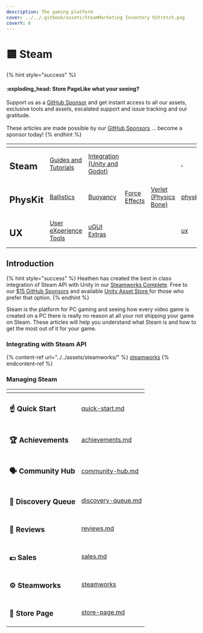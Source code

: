 ```yaml
---
description: The gaming platform
cover: ../../.gitbook/assets/SteamMarketing Inventory hStretch.png
coverY: 0
---
```


# 🟦 Steam

{% hint style="success" %}
#### :exploding\_head: Store PageLike what your seeing?

Support us as a [GitHub Sponsor](../../become-a-sponsor/) and get instant access to all our assets, exclusive tools and assets, escalated support and issue tracking and our gratitude.\
\
These articles are made possible by our [GitHub Sponsors](../../become-a-sponsor/) ... become a sponsor today!
{% endhint %}

<table data-view="cards"><thead><tr><th></th><th></th><th></th><th></th><th></th><th data-hidden data-card-target data-type="content-ref"></th><th data-hidden data-card-cover data-type="files"></th></tr></thead><tbody><tr><td><h2>Steam</h2></td><td><a href="./">Guides and Tutorials</a></td><td><a href="../../assets/steamworks/">Integration (Unity and Godot)</a></td><td></td><td></td><td><a href="./">.</a></td><td><a href="../../.gitbook/assets/Steamworks Card.png">Steamworks Card.png</a></td></tr><tr><td><h2>PhysKit</h2></td><td><a href="../../assets/physkit/learning/sample-scenes/fantasy-style-ballistic-simulation.md">Ballistics</a></td><td><a href="../../assets/physkit/learning/sample-scenes/1-buoyancy-example.md">Buoyancy</a></td><td><a href="../../assets/physkit/learning/sample-scenes/1-force-effect-fields.md">Force Effects</a></td><td><a href="../../assets/physkit/learning/sample-scenes/2-verlet-spring-skinned-mesh.md">Verlet (Physics Bone)</a></td><td><a href="../../assets/physkit/">physkit</a></td><td><a href="../../.gitbook/assets/PhysKit Card.png">PhysKit Card.png</a></td></tr><tr><td><h2>UX</h2></td><td><a href="../../assets/ux/learning/core-concepts/">User eXperience Tools</a></td><td><a href="../../assets/ux/learning/ugui-extras/">uGUI Extras</a></td><td></td><td></td><td><a href="../../assets/ux/">ux</a></td><td><a href="../../.gitbook/assets/Splash Screen (1).png">Splash Screen (1).png</a></td></tr></tbody></table>

## Introduction

{% hint style="success" %}
Heathen has created the best in class integration of Steam API with Unity in our [Steamworks Complete](../../assets/steamworks/). Free to our [$15 GitHub Sponsors](https://github.com/sponsors/heathen-engineering) and available [Unity Asset Store ](https://assetstore.unity.com/packages/tools/integration/steam-api-steamworks-complete-190316)for those who prefer that option.
{% endhint %}

Steam is the platform for PC gaming and seeing how every video game is created on a PC there is really no reason at all your not shipping your game on Steam. These articles will help you understand what Steam is and how to get the most out of it for your game.

### Integrating with Steam API&#x20;

{% content-ref url="../../assets/steamworks/" %}
[steamworks](../../assets/steamworks/)
{% endcontent-ref %}

### Managing Steam

<table data-view="cards"><thead><tr><th></th><th data-hidden data-type="content-ref"></th></tr></thead><tbody><tr><td><h3><span data-gb-custom-inline data-tag="emoji" data-code="261d">☝</span> Quick Start</h3></td><td><a href="quick-start.md">quick-start.md</a></td></tr><tr><td><h3><span data-gb-custom-inline data-tag="emoji" data-code="1f3c6">🏆</span> Achievements</h3></td><td><a href="achievements.md">achievements.md</a></td></tr><tr><td><h3><span data-gb-custom-inline data-tag="emoji" data-code="1f5e3">🗣</span> Community Hub</h3></td><td><a href="community-hub.md">community-hub.md</a></td></tr><tr><td><h3><span data-gb-custom-inline data-tag="emoji" data-code="1f50e">🔎</span> Discovery Queue</h3></td><td><a href="discovery-queue.md">discovery-queue.md</a></td></tr><tr><td><h3><span data-gb-custom-inline data-tag="emoji" data-code="1f440">👀</span> Reviews</h3></td><td><a href="reviews.md">reviews.md</a></td></tr><tr><td><h3><span data-gb-custom-inline data-tag="emoji" data-code="1f4b6">💶</span> Sales</h3></td><td><a href="sales.md">sales.md</a></td></tr><tr><td><h3><span data-gb-custom-inline data-tag="emoji" data-code="2699">⚙</span> Steamworks</h3></td><td><a href="steamworks/">steamworks</a></td></tr><tr><td><h3><span data-gb-custom-inline data-tag="emoji" data-code="1f92f">🤯</span> Store Page</h3></td><td><a href="store-page.md">store-page.md</a></td></tr></tbody></table>
